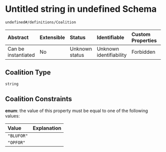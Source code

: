 # Untitled string in undefined Schema

```txt
undefined#/definitions/Coalition
```



| Abstract            | Extensible | Status         | Identifiable            | Custom Properties | Additional Properties | Access Restrictions | Defined In                                                        |
| :------------------ | :--------- | :------------- | :---------------------- | :---------------- | :-------------------- | :------------------ | :---------------------------------------------------------------- |
| Can be instantiated | No         | Unknown status | Unknown identifiability | Forbidden         | Allowed               | none                | [models.schema.json\*](models.schema.json "open original schema") |

## Coalition Type

`string`

## Coalition Constraints

**enum**: the value of this property must be equal to one of the following values:

| Value      | Explanation |
| :--------- | :---------- |
| `"BLUFOR"` |             |
| `"OPFOR"`  |             |
